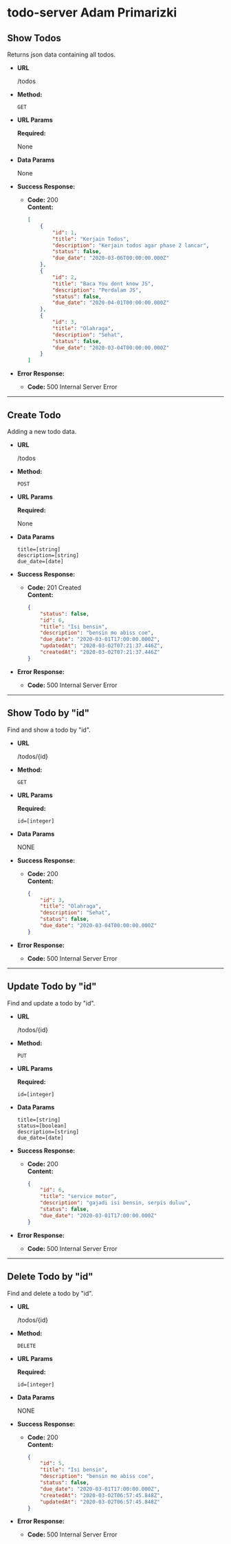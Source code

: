 # todo-server Adam Primarizki

**Show Todos**
----
  Returns json data containing all todos.

* **URL**

  /todos

* **Method:**

  `GET`
  
*  **URL Params**

   **Required:**
 
   None

* **Data Params**

  None

* **Success Response:**

  * **Code:** 200 <br />
    **Content:** 
    ```json
    [
        {
            "id": 1,
            "title": "Kerjain Todos",
            "description": "Kerjain todos agar phase 2 lancar",
            "status": false,
            "due_date": "2020-03-06T00:00:00.000Z"
        },
        {
            "id": 2,
            "title": "Baca You dont know JS",
            "description": "Perdalam JS",
            "status": false,
            "due_date": "2020-04-01T00:00:00.000Z"
        },
        {
            "id": 3,
            "title": "Olahraga",
            "description": "Sehat",
            "status": false,
            "due_date": "2020-03-04T00:00:00.000Z"
        }
    ]
    ```
 
* **Error Response:**

  * **Code:** 500 Internal Server Error <br />

------
  
**Create Todo**
----
  Adding a new todo data.

* **URL**

  /todos

* **Method:**

  `POST`
  
*  **URL Params**

   **Required:**
 
   None

* **Data Params**

  `title=[string]`<br />
  `description=[string]`<br />
  `due_date=[date]`

* **Success Response:**

  * **Code:** 201 Created <br />
    **Content:** 
    ```json
    {
        "status": false,
        "id": 6,
        "title": "Isi bensin",
        "description": "bensin mo abiss coe",
        "due_date": "2020-03-01T17:00:00.000Z",
        "updatedAt": "2020-03-02T07:21:37.446Z",
        "createdAt": "2020-03-02T07:21:37.446Z"
    }
    ```
 
* **Error Response:**

  * **Code:** 500 Internal Server Error <br />

------
  
**Show Todo by "id"**
----
  Find and show a todo by "id".

* **URL**

  /todos/{id}

* **Method:**

  `GET`
  
*  **URL Params**

   **Required:**
 
   `id=[integer]`

* **Data Params**

    NONE

* **Success Response:**

  * **Code:** 200 <br />
    **Content:** 
    ```json
    {
        "id": 3,
        "title": "Olahraga",
        "description": "Sehat",
        "status": false,
        "due_date": "2020-03-04T00:00:00.000Z"
    }
    ```
 
* **Error Response:**

  * **Code:** 500 Internal Server Error <br />

------

**Update Todo by "id"**
----
  Find and update a todo by "id".

* **URL**

  /todos/{id}

* **Method:**

  `PUT`
  
*  **URL Params**

   **Required:**
 
   `id=[integer]`

* **Data Params**

    `title=[string]`<br />
    `status=[boolean]`<br />
    `description=[string]`<br />
    `due_date=[date]`

* **Success Response:**

  * **Code:** 200 <br />
    **Content:** 
    ```json
    {
        "id": 6,
        "title": "service motor",
        "description": "gajadi isi bensin, serpis duluu",
        "status": false,
        "due_date": "2020-03-01T17:00:00.000Z"
    }
    ```
 
* **Error Response:**

  * **Code:** 500 Internal Server Error <br />

------

**Delete Todo by "id"**
----
  Find and delete a todo by "id".

* **URL**

  /todos/{id}

* **Method:**

  `DELETE`
  
*  **URL Params**

   **Required:**
 
   `id=[integer]`

* **Data Params**

    NONE

* **Success Response:**

  * **Code:** 200 <br />
    **Content:** 
    ```json
    {
        "id": 5,
        "title": "Isi bensin",
        "description": "bensin mo abiss coe",
        "status": false,
        "due_date": "2020-03-01T17:00:00.000Z",
        "createdAt": "2020-03-02T06:57:45.848Z",
        "updatedAt": "2020-03-02T06:57:45.848Z"
    }
    ```
 
* **Error Response:**

  * **Code:** 500 Internal Server Error <br />

